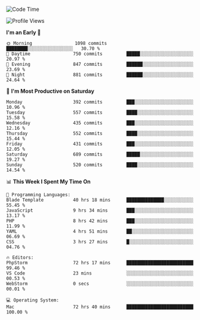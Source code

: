 <!--START_SECTION:waka-->
![Code Time](http://img.shields.io/badge/Code%20Time-2%2C345%20hrs-blue)

![Profile Views](http://img.shields.io/badge/Profile%20Views-36-blue)

**I'm an Early 🐤** 

```text
🌞 Morning                1098 commits        ████████░░░░░░░░░░░░░░░░░   30.70 % 
🌆 Daytime                750 commits         █████░░░░░░░░░░░░░░░░░░░░   20.97 % 
🌃 Evening                847 commits         ██████░░░░░░░░░░░░░░░░░░░   23.69 % 
🌙 Night                  881 commits         ██████░░░░░░░░░░░░░░░░░░░   24.64 % 
```
📅 **I'm Most Productive on Saturday** 

```text
Monday                   392 commits         ███░░░░░░░░░░░░░░░░░░░░░░   10.96 % 
Tuesday                  557 commits         ████░░░░░░░░░░░░░░░░░░░░░   15.58 % 
Wednesday                435 commits         ███░░░░░░░░░░░░░░░░░░░░░░   12.16 % 
Thursday                 552 commits         ████░░░░░░░░░░░░░░░░░░░░░   15.44 % 
Friday                   431 commits         ███░░░░░░░░░░░░░░░░░░░░░░   12.05 % 
Saturday                 689 commits         █████░░░░░░░░░░░░░░░░░░░░   19.27 % 
Sunday                   520 commits         ████░░░░░░░░░░░░░░░░░░░░░   14.54 % 
```


📊 **This Week I Spent My Time On** 

```text
💬 Programming Languages: 
Blade Template           40 hrs 18 mins      ██████████████░░░░░░░░░░░   55.45 % 
JavaScript               9 hrs 34 mins       ███░░░░░░░░░░░░░░░░░░░░░░   13.17 % 
PHP                      8 hrs 42 mins       ███░░░░░░░░░░░░░░░░░░░░░░   11.99 % 
YAML                     4 hrs 51 mins       ██░░░░░░░░░░░░░░░░░░░░░░░   06.69 % 
CSS                      3 hrs 27 mins       █░░░░░░░░░░░░░░░░░░░░░░░░   04.76 % 

🔥 Editors: 
PhpStorm                 72 hrs 17 mins      █████████████████████████   99.46 % 
VS Code                  23 mins             ░░░░░░░░░░░░░░░░░░░░░░░░░   00.53 % 
WebStorm                 0 secs              ░░░░░░░░░░░░░░░░░░░░░░░░░   00.01 % 

💻 Operating System: 
Mac                      72 hrs 40 mins      █████████████████████████   100.00 % 
```


<!--END_SECTION:waka-->
